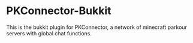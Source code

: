 # PKConnector-Bukkit

This is the bukkit plugin for PKConnector, a network of minecraft parkour servers with global chat functions.
